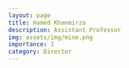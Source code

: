 ```yaml
---
layout: page
title: Hamed Khanmirza
description: Assistant Professor
img: assets/img/mine.png
importance: 1
category: Director
---
```

